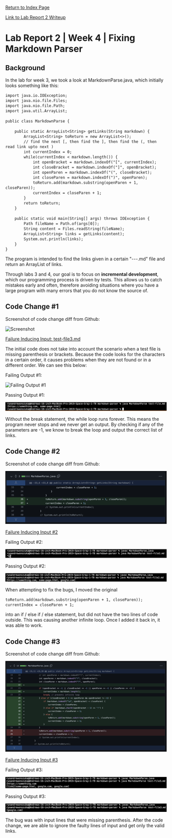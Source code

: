
[Return to Index Page](https://andrewonozuka.github.io/cse15l-lab-reports/index)

[Link to Lab Report 2 Writeup](https://docs.google.com/document/d/14SJ2qRuxBCfOXxI1-dPo3KTOvd4bmM0K25GyVtfXLrU/edit)

# Lab Report 2 | Week 4 | Fixing Markdown Parser

## Background

In the lab for week 3, we took a look at MarkdownParse.java, which initially looks something like this:

```
import java.io.IOException;
import java.nio.file.Files;
import java.nio.file.Path;
import java.util.ArrayList;

public class MarkdownParse {

    public static ArrayList<String> getLinks(String markdown) {
        ArrayList<String> toReturn = new ArrayList<>();
        // find the next [, then find the ], then find the (, then read link upto next )
        int currentIndex = 0;
        while(currentIndex < markdown.length()) {
            int openBracket = markdown.indexOf("[", currentIndex);
            int closeBracket = markdown.indexOf("]", openBracket);
            int openParen = markdown.indexOf("(", closeBracket);
            int closeParen = markdown.indexOf(")", openParen);
            toReturn.add(markdown.substring(openParen + 1, closeParen));
            currentIndex = closeParen + 1;
        }
        return toReturn;
    }

    public static void main(String[] args) throws IOException {
        Path fileName = Path.of(args[0]);
        String content = Files.readString(fileName);
        ArrayList<String> links = getLinks(content);
	    System.out.println(links);
    }
}
```

The program is intended to find the links given in a certain "---.md" file and return an ArrayList of links.

Through labs 3 and 4, our goal is to focus on **incremental development**, which our programming process is driven by tests. This allows us to catch mistakes early and often, therefore avoiding situations where you have a large program with many errors that you do not know the source of.

## Code Change #1

Screenshot of code change diff from Github:

![Screenshot](https://github.com/andrewonozuka/markdown-parser/blob/main/Screen%20Shot%202022-04-24%20at%2005.22.21.png?raw=true)

[Failure Inducing Input: test-file3.md](https://github.com/andrewonozuka/markdown-parser/edit/main/test-file3.md)

The initial code does not take into account the scenario when a test file is missing parenthesis or brackets. Because the code looks for the characters in a certain order, it causes problems when they are not found or in a different order. We can see this below:

Failing Output #1:

![Failing Output #1]()

Passing Output #1:

![Passing Output #1](https://github.com/andrewonozuka/cse15l-lab-reports/blob/main/Screen%20Shot%202022-04-24%20at%2005.45.34.png?raw=true)

Without the break statement, the while loop runs forever. This means the program never stops and we never get an output. By checking if any of the parameters are -1, we know to break the loop and output the correct list of links.

## Code Change #2

Screenshot of code change diff from Github:

![Screenshot](https://github.com/andrewonozuka/cse15l-lab-reports/blob/main/Screen%20Shot%202022-04-24%20at%2005.59.36.png?raw=true)

[Failure Inducing Input #2](https://github.com/andrewonozuka/markdown-parser/edit/main/test-file2.md)

Failing Output #2:

![Failing Output #2](https://github.com/andrewonozuka/cse15l-lab-reports/blob/main/Screen%20Shot%202022-04-24%20at%2006.02.39.png?raw=true)

Passing Output #2:

![Passing Output #2](https://github.com/andrewonozuka/cse15l-lab-reports/blob/main/Screen%20Shot%202022-04-24%20at%2006.02.27.png?raw=true)

When attempting to fix the bugs, I moved the original

```
toReturn.add(markdown.substring(openParen + 1, closeParen));
currentIndex = closeParen + 1;
```

into an if / else if / else statement, but did not have the two lines of code outside. This was causing another infinite loop. Once I added it back in, it was able to work.

## Code Change #3

Screenshot of code change diff from Github:

![Screenshot](https://github.com/andrewonozuka/cse15l-lab-reports/blob/main/Screen%20Shot%202022-04-24%20at%2005.51.49.png?raw=true)

[Failure Inducing Input #3](https://github.com/andrewonozuka/markdown-parser/edit/main/test-file3.md)

Failing Output #3:

![Failing Output #3](https://github.com/andrewonozuka/cse15l-lab-reports/blob/main/Screen%20Shot%202022-04-24%20at%2006.09.04.png?raw=true)

Passing Output #3:

![Passing Output #3](https://github.com/andrewonozuka/cse15l-lab-reports/blob/main/Screen%20Shot%202022-04-24%20at%2006.09.13.png?raw=true)

The bug was with input lines that were missing parenthesis. After the code change, we are able to ignore the faulty lines of input and get only the valid links. 